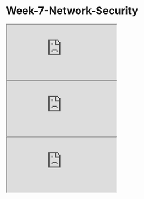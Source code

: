 # Week-7-Network-Security
<iframe src= "https://imgur.com/a/jOyvlDo"> </iframe>
<iframe src= "https://imgur.com/a/DehYu3W"> </iframe>
<iframe src= "https://imgur.com/a/DehYu3W"> </iframe>
